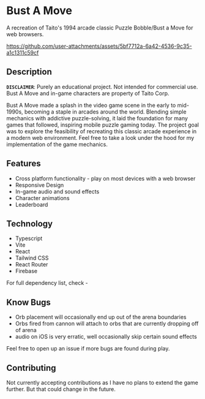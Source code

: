 # Bust A Move

A recreation of Taito's 1994 arcade classic Puzzle Bobble/Bust a Move for web browsers.

https://github.com/user-attachments/assets/5bf7712a-6a42-4536-9c35-a1c1311c59cf

## Description
**`DISCLAIMER`**: Purely an educational project.  Not intended for commercial use.  Bust A Move and in-game characters are property of Taito Corp.

Bust A Move made a splash in the video game scene in the early to mid-1990s, becoming a staple in arcades around the world. Blending simple mechanics with addictive puzzle-solving, it laid the foundation for many games that followed, inspiring mobile puzzle gaming today.  The project goal was to explore the feasibility of recreating this classic arcade experience in a modern web environment.  Feel free to take a look under the hood for my implementation of the game mechanics.

## Features
- Cross platform functionality - play on most devices with a web browser
- Responsive Design
- In-game audio and sound effects
- Character animations
- Leaderboard

## Technology
- Typescript
- Vite
- React
- Tailwind CSS
- React Router
- Firebase

For full dependency list, check - 

## Know Bugs
- Orb placement will occasionally end up out of the arena boundaries
- Orbs fired from cannon will attach to orbs that are currently dropping off of arena
- audio on iOS is very erratic, well occasionally skip certain sound effects

Feel free to open up an issue if more bugs are found during play.

## Contributing
Not currently accepting contributions as I have no plans to extend the game further.  But that could change in the future.
